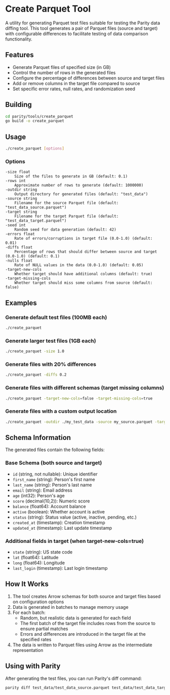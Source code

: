 # Create Parquet Tool

A utility for generating Parquet test files suitable for testing the Parity data diffing tool. This tool generates a pair of Parquet files (source and target) with configurable differences to facilitate testing of data comparison functionality.

## Features

- Generate Parquet files of specified size (in GB)
- Control the number of rows in the generated files
- Configure the percentage of differences between source and target files
- Add or remove columns in the target file compared to source
- Set specific error rates, null rates, and randomization seed

## Building

```bash
cd parity/tools/create_parquet
go build -o create_parquet
```

## Usage

```bash
./create_parquet [options]
```

### Options

```
-size float
    Size of the files to generate in GB (default: 0.1)
-rows int
    Approximate number of rows to generate (default: 1000000)
-outdir string
    Output directory for generated files (default: "test_data")
-source string
    Filename for the source Parquet file (default: "test_data_source.parquet")
-target string
    Filename for the target Parquet file (default: "test_data_target.parquet")
-seed int
    Random seed for data generation (default: 42)
-errors float
    Rate of errors/corruptions in target file (0.0-1.0) (default: 0.01)
-diffs float
    Percentage of rows that should differ between source and target (0.0-1.0) (default: 0.1)
-nulls float
    Rate of NULL values in the data (0.0-1.0) (default: 0.05)
-target-new-cols
    Whether target should have additional columns (default: true)
-target-missing-cols
    Whether target should miss some columns from source (default: false)
```

## Examples

### Generate default test files (100MB each)

```bash
./create_parquet
```

### Generate larger test files (1GB each)

```bash
./create_parquet -size 1.0
```

### Generate files with 20% differences

```bash
./create_parquet -diffs 0.2
```

### Generate files with different schemas (target missing columns)

```bash
./create_parquet -target-new-cols=false -target-missing-cols=true
```

### Generate files with a custom output location

```bash
./create_parquet -outdir ./my_test_data -source my_source.parquet -target my_target.parquet
```

## Schema Information

The generated files contain the following fields:

### Base Schema (both source and target)

- `id` (string, not nullable): Unique identifier
- `first_name` (string): Person's first name
- `last_name` (string): Person's last name
- `email` (string): Email address
- `age` (int32): Person's age
- `score` (decimal(10,2)): Numeric score
- `balance` (float64): Account balance
- `active` (boolean): Whether account is active
- `status` (string): Status value (active, inactive, pending, etc.)
- `created_at` (timestamp): Creation timestamp
- `updated_at` (timestamp): Last update timestamp

### Additional fields in target (when target-new-cols=true)

- `state` (string): US state code
- `lat` (float64): Latitude
- `long` (float64): Longitude
- `last_login` (timestamp): Last login timestamp

## How It Works

1. The tool creates Arrow schemas for both source and target files based on configuration options
2. Data is generated in batches to manage memory usage
3. For each batch:
   - Random, but realistic data is generated for each field
   - The first batch of the target file includes rows from the source to ensure partial matches
   - Errors and differences are introduced in the target file at the specified rates
4. The data is written to Parquet files using Arrow as the intermediate representation

## Using with Parity

After generating the test files, you can run Parity's diff command:

```bash
parity diff test_data/test_data_source.parquet test_data/test_data_target.parquet
```
